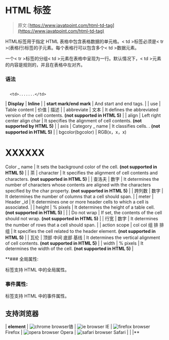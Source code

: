 # HTML 标签

> 原文:[https://www.javatpoint.com/html-td-tag](https://www.javatpoint.com/html-td-tag)

HTML<TD>标签用于指定 HTML 表格中包含表格数据的单元格。< td >标签必须是< tr >(表格行)标签的子元素。每个表格行可以包含多个< td >数据元素。

一个< tr >标签的分组< td >元素在表格中呈现为一行。默认情况下，< td >元素的内容是规则的，并且在表格中左对齐。

### 语法

```

  <td>.......</td>  

```

| **Display** | **Inline** |
| **start mark/end mark** | And start and end tags. |
| use | Table content | 价值 | 描述 |
| abbreviate | 文本 | It defines the abbreviated version of the cell contents. **(not supported in HTML 5)** |
| align | Left
right
center
align
char | It specifies the alignment of cell contents. **(not supported by HTML 5)** |
| axis | Category _ name | It classifies cells. . **(not supported in HTML 5)** |
| bgcolor(bgcolor) | RGB(x，x，x)
# XXXXXX
Color _ name | It sets the background color of the cell. **(not supported in HTML 5)** |
| 茶 | character | It specifies the alignment of cell contents and characters. **(not supported in HTML 5)** |
| 查洛夫 | 数字 | It determines the number of characters whose contents are aligned with the characters specified by the char property. **(not supported in HTML 5)** |
| 跨列数 | 数字 | It determines the number of columns that a cell should span. |
| meter | Header _id | It determines one or more header cells to which a cell is associated. |
| height | %
pixels | It determines the height of a table cell. **(not supported in HTML 5)** |
|  | Do not wrap | If set, the contents of the cell should not wrap. **(not supported in HTML 5)** |
| 行宽 | 数字 | It determines the number of rows that a cell should span. |
| action scope | col
col 组
排
排组 | It specifies the cell related to the header element. **(not supported in HTML 5)** |
| 瓦伦 | 顶部
中间
底部
基线 | It determines the vertical alignment of cell contents. **(not supported in HTML 5)** |
| width | %
pixels | It determines the width of the cell. **(not supported in HTML 5)** |

 **### 全局属性:

<TD>标签支持 HTML 中的全局属性。

### 事件属性:

<TD>标签支持 HTML 中的事件属性。

## 支持浏览器

| **element** | ![chrome browser](../Images/4fbdc93dc2016c5049ed108e7318df19.png)铬 | ![ie browser](../Images/83dd23df1fe8373fd5bf054b2c1dd88b.png) IE | ![firefox browser](../Images/4f001fff393888a8a807ed29b28145d1.png) Firefox | ![opera browser](../Images/6cad4a592cc69a052056a0577b4aac65.png) Opera | ![safari browser](../Images/a0f6a9711a92203c5dc5c127fe9c9fca.png) Safari |
|  |**